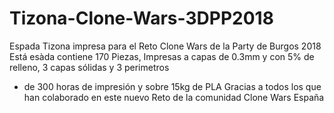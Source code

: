 # Tizona-Clone-Wars-3DPP2018
Espada Tizona impresa para el Reto Clone Wars de la Party de Burgos 2018
Está esàda contiene 170 Piezas, Impresas a capas de 0.3mm y con 5% de relleno, 3 capas sólidas y 3 perimetros
+ de 300 horas de impresión y sobre 15kg de PLA
Gracias a todos los que han colaborado en este nuevo Reto de la comunidad Clone Wars España
